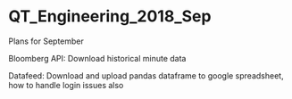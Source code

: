 # QT_Engineering_2018_Sep

Plans for September

Bloomberg API: Download historical minute data 

Datafeed: Download and upload pandas dataframe to google spreadsheet, how to handle login issues also 
